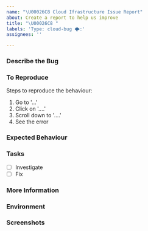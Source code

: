 ```yaml
---
name: "\U00026C8 Cloud Ifrastructure Issue Report"
about: Create a report to help us improve
title: "\U00026C8 "
labels: 'Type: cloud-bug 🌩️:'
assignees: ''

---
```


<!-- These comments automatically delete -->
<!-- **Tip:** Delete parts that are not relevant -->
<!-- Next to Cc:, @ mention users who should be in the loop (this is only required if you specifically want someone to see this immediately -->
<!-- otherwise developers will have visibility during the sprint planning meeting -->

### Describe the Bug
<!-- A clear and concise description of what the bug is. -->

### To Reproduce
Steps to reproduce the behaviour:
1. Go to '...'
2. Click on '....'
3. Scroll down to '....'
4. See the error

### Expected Behaviour
<!-- A clear and concise description of what you expected to happen. -->

### Tasks
- [ ] Investigate
- [ ] Fix

### More Information
<!-- Add any other context about the problem here. -->

### Environment
<!-- Info about the environment -->

### Screenshots
<!-- If applicable, add screenshots to help explain your problem. -->

